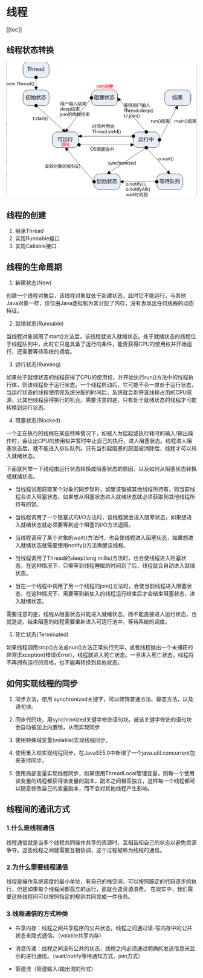 # 线程
[[toc]]

## 线程状态转换

![](img/c162cf3ed7f0fa9fc9d02f2e8d9da3b6.png)

## 线程的创建
1. 继承Thread
2. 实现Runnable接口
3. 实现Callable接口

## 线程的生命周期
1. 新建状态(New)

创建一个线程对象后，该线程对象就处于新建状态，此时它不能运行，与其他Java对象一样，仅仅由Java虚拟机为其分配了内存，没有表现出任何线程的动态特征。

2. 就绪状态(Runnable)

当线程对象调用了start()方法后，该线程就进入就绪状态。处于就绪状态的线程位于线程队列中，此时它只是具备了运行的条件，能否获得CPU的使用权并开始运行，还需要等待系统的调度。

3. 运行状态(Running)

如果处于就绪状态的线程获得了CPU的使用权，并开始执行run()方法中的线程执行体，则该线程处于运行状态。一个线程启动后，它可能不会一直处于运行状态，当运行状态的线程使用完系统分配的时间后，系统就会剥夺该线程占用的CPU资源，让其他线程获得执行的机会。需要注意的是，只有处于就绪状态的线程才可能转换到运行状态。

4. 阻塞状态(Blocked)

一个正在执行的线程在某些特殊情况下，如被人为挂起或执行耗时的输入/输出操作时，会让出CPU的使用权并暂时中止自己的执行，进人阻塞状态。线程进人阻塞状态后，就不能进入排队队列。只有当引起阻塞的原因被消除后，线程才可以转入就绪状态。

下面就列举一下线程由运行状态转换成阻塞状态的原因，以及如何从阻塞状态转换成就绪状态。

* 当线程试图获取某个对象的同步锁时，如里该销被其他线程所持有，则当前线程会进入阻塞状态，如果想从阻塞状态进入就绪状态就必须获取到其他线程所持有的锁。

* 当线程调用了一个阻塞式的I/O方法时，该线程就会进入阻寒状态，如果想进入就绪状态就必须要等到这个阻塞的I/O方法返回。

* 当线程调用了某个对象的wait()方法时，也会使线程进入阻塞状态，如果想进入就绪状态就需要使用notify()方法唤醒该线程。

* 当线程调用了Thread的sleep(long millis)方法时，也会使线程进入阻塞状态，在这种情况下，只需等到线程睡眠的时间到了后，线程就会自动进入就绪状态。

* 当在一个线程中调用了另一个线程的join()方法时，会使当前线程进入阻塞状态，在这种情况下，需要等到新加入的线程运行结束后才会结束阻塞状态，进入就绪状态。

需要注意的是，线程从阻塞状态只能进入就绪状态，而不能直接进人运行状态，也就是说，结束阻塞的线程需要重新进入可运行池中，等待系统的调度。

5. 死亡状态(Terminated)

如果线程调用stop()方法或nun()方法正常执行完毕，或者线程抛出一个未捕获的异常(Exception)错误(Error)，线程就进入死亡状态。一旦进入死亡状态，线程将不再拥有运行的资格，也不能再转换到其他状态。


## 如何实现线程的同步
1. 同步方法，使用 synchronized关键字，可以修饰普通方法、静态方法，以及语句块。

2. 同步代码块，用synchronized关键字修饰语句块。被该关键字修饰的语句块会自动被加上内置锁，从而实现同步

3. 使用特殊域变量(volatile)实现线程同步。

4. 使用重入锁实现线程同步，在JavaSE5.0中新增了一个java.util.concurrent包来支持同步。

5. 使用局部变量实现线程同步，如果使用ThreadLocal管理变量，则每一个使用该变量的线程都获得该变量的副本，副本之间相互独立，这样每一个线程都可以随意修改自己的变量副本，而不会对其他线程产生影响。  

## 线程间的通讯方式
### 1.什么是线程通信
线程通信就是当多个线程共同操作共享的资源时，互相告知自己的状态以避免资源争夺。这些线程之间就需要互相协调，这个过程被称为线程的通信。
### 2.为什么需要线程通信
线程是操作系统调度的最小单位，有自己的栈空间，可以按照既定的代码逐步的执行，但是如果每个线程间都孤立的运行，那就会造资源浪费。
在现实中，我们需要这些线程间可以按照指定的规则共同完成一件任务。

### 3.线程通信的方式种类
* 共享内存：线程之间共享程序的公共状态，线程之间通过读-写内存中的公共状态来隐式通信。（volatile共享内存）

* 消息传递：线程之间没有公共的状态，线程之间必须通过明确的发送信息来显示的进行通信。（wait/notify等待通知方式、join方式）

* 管道流（管道输入/输出流的形式）

